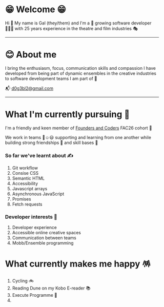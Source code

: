 # 😁 Welcome 😁

Hi :wave: My name is Gal (they/them) and I'm a 🌱 growing software developer 🧑🏻‍💻 
with 25 years experience in the theatre and film industries 🎭 

---

# 😊 About me 

I bring the enthusiasm, focus, communication skills and compassion I have developed 
from being part of dynamic ensembles in the creative industries to software development teams I am part of 🤝

📬 d0g3bl2@gmail.com

---

# What I'm currently pursuing 🐾

I'm a friendly and keen member of [Founders and Coders](https://www.foundersandcoders.com/) FAC26 cohort 🎏

We work in teams 🙂☺️😃 supporting and learning from one another while building strong friendships 💪 and skill bases 🤹

### So far we've learnt about ✍️ 
1. Git workflow 
2. Consise CSS
3. Semantic HTML
4. Accessibility
5. Javascript arrays
6. Asynchronous JavaScript  
7. Promises 
8. Fetch requests 

### Developer interests 🫠
1. Developer experience 
2. Accessible online creative spaces 
3. Communication between teams 
4. Mobb/Ensemble programming 

# What currently makes me happy 🪅
1. Cycling 🚲
2. Reading Dune on my Kobo E-reader 📚
3. Execute Programme 🧩
4.



<!--
**d0g3bl2/d0g3bl2** is a ✨ _special_ ✨ repository because its `README.md` (this file) appears on your GitHub profile.

Here are some ideas to get you started:

- 🔭 I’m currently working on ...
- 🌱 I’m currently learning ...
- 👯 I’m looking to collaborate on ...
- 🤔 I’m looking for help with ...
- 💬 Ask me about ...
- 📫 How to reach me: ...
- 😄 Pronouns: ...
- ⚡ Fun fact: ...
-->
